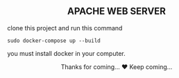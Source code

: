 <h2 align="center">APACHE WEB SERVER</h2>

clone this project and run this command

```
sudo docker-compose up --build

```
you must install docker in your computer.

<p align="center">Thanks for coming... ❤️ Keep coming...</p>
